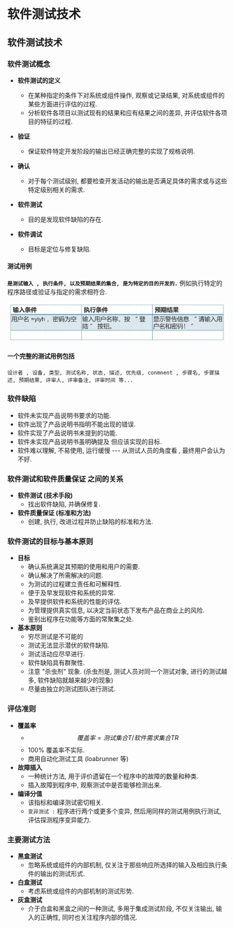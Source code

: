# 软件测试技术

## 软件测试技术

### 软件测试概念

* **软件测试的定义**
  * 在某种指定的条件下对系统或组件操作, 观察或记录结果, 对系统或组件的某些方面进行评估的过程.
  * 分析软件各项目以测试现有的结果和应有结果之间的差异, 并评估软件各项目的特征的过程.
* **验证**
  * 保证软件特定开发阶段的输出已经正确完整的实现了规格说明.
* **确认**
  * 对于每个测试级别, 都要检查开发活动的输出是否满足具体的需求或与这些特定级别相关的需求.



* **软件测试**
  * 目的是发现软件缺陷的存在.
* **软件调试**
  * 目标是定位与修复缺陷.

#### **测试用例** 

**`是测试输入 , 执行条件, 以及预期结果的集合, 是为特定的目的开发的.`** 例如执行特定的程序路径或验证与指定的需求相符合.

![&#x6D4B;&#x8BD5;&#x7528;&#x4F8B;](../../.gitbook/assets/image%20%28287%29.png)

#### **一个完整的测试用例包括** 

`设计者 , 设备, 类型, 测试名称, 状态, 描述, 优先级, conmnent , 步骤名, 步骤描述, 预期结果, 评审人, 评审备注, 评审时间 等...`



### 软件缺陷

* 软件未实现产品说明书要求的功能.
* 软件出现了产品说明书指明不能出现的错误.
* 软件实现了产品说明书未提到的功能.
* 软件未实现产品说明书虽明确提及 但应该实现的目标.
* 软件难以理解, 不易使用, 运行缓慢 --- 从测试人员的角度看 , 最终用户会认为不好.

### 软件测试和软件质量保证 之间的关系

* **软件测试   \(技术手段\)**
  * 找出软件缺陷, 并确保修复.
* **软件质量保证   \(标准和方法\)**
  * 创建,  执行, 改进过程并防止缺陷的标准和方法.

### 软件测试的目标与基本原则

* **目标**
  * 确认系统满足其预期的使用和用户的需要.
  * 确认解决了所需解决的问题.
  * 为测试的过程建立责任和可解释性.
  * 便于及早发现软件和系统的异常.
  * 及早提供软件和系统的性能的评估.
  * 为管理提供真实信息,  以决定当前状态下发布产品在商业上的风险.
  * 鉴别出程序在功能等方面的常聚集之处.
* **基本原则**
  * 穷尽测试是不可能的
  * 测试无法显示潜伏的软件缺陷.
  * 测试活动应尽早进行.
  * 软件缺陷具有群聚性.
  * 注意 "杀虫剂" 现象.   \(杀虫剂是, 测试人员对同一个测试对象, 进行的测试越多, 软件缺陷就越来越少的现象\)
  * 尽量由独立的测试团队进行测试.

### 评估准则

* **覆盖率**
  * $$覆盖率 = 测试集合T / 软件需求集合 TR $$ 
  * 100% 覆盖率不实际.
  * 商用自动化测试工具  \(loabrunner 等\)
* **故障插入**
  * 一种统计方法, 用于评价遗留在一个程序中的故障的数量和种类.
  * 插入故障到程序中, 观察测试中是否能够检测出来.
* **编译分值**
  * 该指标和编译测试密切相关.
  * `变异测试 :` 程序进行两个或更多个变异, 然后用同样的测试用例执行测试, 评估探测程序变异能力.

### 主要测试方法

* **黑盒测试**
  * 忽略系统或组件的内部机制, 仅关注于那些响应所选择的输入及相应执行条件的输出的测试形式.
* **白盒测试**
  * 考虑系统或组件的内部机制的测试形势.
* **灰盒测试**
  * 介于白盒和黑盒之间的一种测试, 多用于集成测试阶段, 不仅关注输出, 输入的正确性, 同时也关注程序内部的情况.



